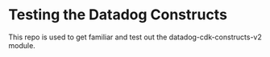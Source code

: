 # Testing the Datadog Constructs

This repo is used to get familiar and test out the datadog-cdk-constructs-v2 module.

